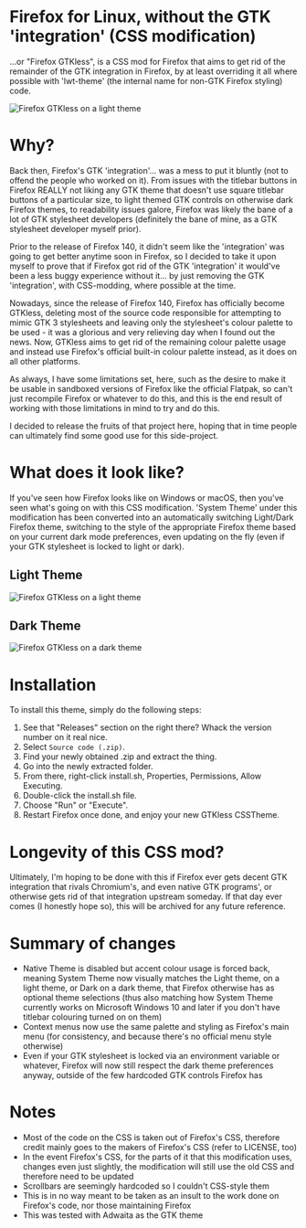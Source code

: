 # Firefox for Linux, without the GTK 'integration' (CSS modification)
...or "Firefox GTKless", is a CSS mod for Firefox that aims to get rid of the remainder of the GTK integration in Firefox, by at least overriding it all where possible with 'lwt-theme' (the internal name for non-GTK Firefox styling) code.

![Firefox GTKless on a light theme](https://github.com/dominichayesferen/Firefox-CSSTheme-GTKless/raw/main/screenshots/light.png)

<h1>Why?</h1>

Back then, Firefox's GTK 'integration'... was a mess to put it bluntly (not to offend the people who worked on it). From issues with the titlebar buttons in Firefox REALLY not liking any GTK theme that doesn't use square titlebar buttons of a particular size, to light themed GTK controls on otherwise dark Firefox themes, to readability issues galore, Firefox was likely the bane of a lot of GTK stylesheet developers (definitely the bane of mine, as a GTK stylesheet developer myself prior).

Prior to the release of Firefox 140, it didn't seem like the 'integration' was going to get better anytime soon in Firefox, so I decided to take it upon myself to prove that if Firefox got rid of the GTK 'integration' it would've been a less buggy experience without it... by just removing the GTK 'integration', with CSS-modding, where possible at the time.

Nowadays, since the release of Firefox 140, Firefox has officially become GTKless, deleting most of the source code responsible for attempting to mimic GTK 3 stylesheets and leaving only the stylesheet's colour palette to be used - it was a glorious and very relieving day when I found out the news. Now, GTKless aims to get rid of the remaining colour palette usage and instead use Firefox's official built-in colour palette instead, as it does on all other platforms.

As always, I have some limitations set, here, such as the desire to make it be usable in sandboxed versions of Firefox like the official Flatpak, so can't just recompile Firefox or whatever to do this, and this is the end result of working with those limitations in mind to try and do this.

I decided to release the fruits of that project here, hoping that in time people can ultimately find some good use for this side-project.

<h1>What does it look like?</h1>

If you've seen how Firefox looks like on Windows or macOS, then you've seen what's going on with this CSS modification. 'System Theme' under this modification has been converted into an automatically switching Light/Dark Firefox theme, switching to the style of the appropriate Firefox theme based on your current dark mode preferences, even updating on the fly (even if your GTK stylesheet is locked to light or dark).

<h2>Light Theme</h2>

![Firefox GTKless on a light theme](https://github.com/dominichayesferen/Firefox-CSSTheme-GTKless/raw/main/screenshots/light.png)

<h2>Dark Theme</h2>

![Firefox GTKless on a dark theme](https://github.com/dominichayesferen/Firefox-CSSTheme-GTKless/raw/main/screenshots/dark.png)

<h1>Installation</h1>

To install this theme, simply do the following steps:

1. See that "Releases" section on the right there? Whack the version number on it real nice.
2. Select `Source code (.zip)`.
3. Find your newly obtained .zip and extract the thing.
4. Go into the newly extracted folder.
5. From there, right-click install.sh, Properties, Permissions, Allow Executing.
6. Double-click the install.sh file.
7. Choose "Run" or "Execute".
8. Restart Firefox once done, and enjoy your new GTKless CSSTheme.

<h1>Longevity of this CSS mod?</h1>

Ultimately, I'm hoping to be done with this if Firefox ever gets decent GTK integration that rivals Chromium's, and even native GTK programs', or otherwise gets rid of that integration upstream someday. If that day ever comes (I honestly hope so), this will be archived for any future reference.

<h1>Summary of changes</h1>

- Native Theme is disabled but accent colour usage is forced back, meaning System Theme now visually matches the Light theme, on a light theme, or Dark on a dark theme, that Firefox otherwise has as optional theme selections (thus also matching how System Theme currently works on Microsoft Windows 10 and later if you don't have titlebar colouring turned on on them)
- Context menus now use the same palette and styling as Firefox's main menu (for consistency, and because there's no official menu style otherwise)
- Even if your GTK stylesheet is locked via an environment variable or whatever, Firefox will now still respect the dark theme preferences anyway, outside of the few hardcoded GTK controls Firefox has

<h1>Notes</h1>

- Most of the code on the CSS is taken out of Firefox's CSS, therefore credit mainly goes to the makers of Firefox's CSS (refer to LICENSE, too)
- In the event Firefox's CSS, for the parts of it that this modification uses, changes even just slightly, the modification will still use the old CSS and therefore need to be updated
- Scrollbars are seemingly hardcoded so I couldn't CSS-style them
- This is in no way meant to be taken as an insult to the work done on Firefox's code, nor those maintaining Firefox
- This was tested with Adwaita as the GTK theme
